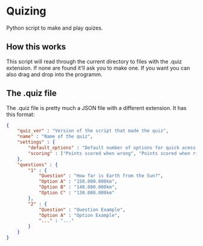 # Quizing
Python script to make and play quizes.

## How this works
This script will read through the current directory to files with the .quiz extension. If none are found it'll ask you to make one.
If you want you can also drag and drop into the programm.

## The .quiz file
The .quiz file is pretty much a JSON file with a different extension. 
It has this format:
```json
{
	"quiz_ver" : "Version of the script that made the quiz",
	"name" : "Name of the quiz",
	"settings" : {
		"default_options" : "Default number of options for quick acess when editing quiz",
		"scoring" : ["Points scored when wrong", "Points scored when right"]
	},
	"questions" : {
		"1" : {
			"Question" : "How far is Earth from the Sun?",
			"Option A" : "150.000.000km",
			"Option B" : "140.000.000km",
			"Option C" : "130.000.000km"
		},
		"2" : {
			"Question" : "Question Example",
			"Option A" : "Option Example",
			"..." : "..."
		}
	}
}
```
